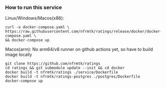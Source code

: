 ### How to run this service

Linux/Windows/Macos(x86): 


```shell
curl -o docker-compose.yaml \
https://raw.githubusercontent.com/nfrmtk/ratings/release/docker/docker-compose.yaml \
&& docker-compose up 
```

Macos(arm):
No arm64/v8 runner on github actions yet, so have to build image locally  
```shell
git clone https://github.com/nfrmtk/ratings
cd ratings && git submodule update --init && cd docker
docker build -t nfrmtk/ratings ./service/Dockerfile
docker build -t nfrmtk/ratings-postgres ./postgres/Dockerfile
docker-compose up 
```
